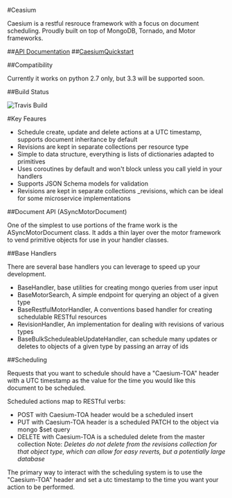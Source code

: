 #Ceasium

Caesium is a restful resrouce framework with a focus on document scheduling.  Proudly built on top of MongoDB, Tornado, and Motor frameworks.  

##[API Documentation](http://urbn.github.com/caesium)
##[CaesiumQuickstart](http://github.com/urbn/CaesiumQuickstart)

##Compatibility

Currently it works on python 2.7 only, but 3.3 will be supported soon.

##Build Status

![Travis Build](https://travis-ci.org/urbn/Caesium.svg?branch=master)

#Key Feaures

- Schedule create, update and delete actions at a UTC timestamp, supports document inheritance by default
- Revisions are kept in separate collections per resource type
- Simple to data structure, everything is lists of dictionaries adapted to primitives
- Uses coroutines by default and won't block unless you call yield in your handlers
- Supports JSON Schema models for validation
- Revisions are kept in separate collections <type>_revisions, which can be ideal for some microservice implementations

##Document API (ASyncMotorDocument)

One of the simplest to use portions of the frame work is the ASyncMotorDocument class. 
It adds a thin layer over the motor framework to vend primitive objects for use in your handler classes.

##Base Handlers 

There are several base handlers you can leverage to speed up your development.  

- BaseHandler, base utilities for creating mongo queries from user input
- BaseMotorSearch, A simple endpoint for querying an object of a given type
- BaseRestfulMotorHandler, A conventions based handler for creating schedulable RESTful resources
- RevisionHandler, An implementation for dealing with revisions of various types
- BaseBulkScheduleableUpdateHandler, can schedule many updates or deletes to objects of a given type by passing an array of ids

##Scheduling

Requests that you want to schedule should have a "Caesium-TOA" header with a UTC
timestamp as the value for the time you would like this document to be scheduled.

Scheduled actions map to RESTful verbs: 

- POST with Caesium-TOA header would be a scheduled insert
- PUT with Caesium-TOA header is a scheduled PATCH to the object via mongo $set query
- DELETE with Caesium-TOA is a scheduled delete from the master collection
Note: *Deletes do not delete from the revisions collection for that object type, which can allow for easy reverts, but a potentially large database*

The primary way to interact with the scheduling system is to use the "Caesium-TOA" header and set a utc timestamp to the time you want your action to be performed.


